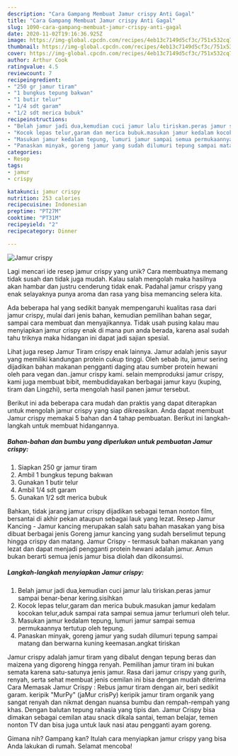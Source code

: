 ```yaml
---
description: "Cara Gampang Membuat Jamur crispy Anti Gagal"
title: "Cara Gampang Membuat Jamur crispy Anti Gagal"
slug: 1090-cara-gampang-membuat-jamur-crispy-anti-gagal
date: 2020-11-02T19:16:36.925Z
image: https://img-global.cpcdn.com/recipes/4eb13c7149d5cf3c/751x532cq70/jamur-crispy-foto-resep-utama.jpg
thumbnail: https://img-global.cpcdn.com/recipes/4eb13c7149d5cf3c/751x532cq70/jamur-crispy-foto-resep-utama.jpg
cover: https://img-global.cpcdn.com/recipes/4eb13c7149d5cf3c/751x532cq70/jamur-crispy-foto-resep-utama.jpg
author: Arthur Cook
ratingvalue: 4.5
reviewcount: 7
recipeingredient:
- "250 gr jamur tiram"
- "1 bungkus tepung bakwan"
- "1 butir telur"
- "1/4 sdt garam"
- "1/2 sdt merica bubuk"
recipeinstructions:
- "Belah jamur jadi dua,kemudian cuci jamur lalu tiriskan.peras jamur sampai benar-benar kering.sisihkan"
- "Kocok lepas telur,garam dan merica bubuk.masukan jamur kedalam kocokan telur,aduk sampai rata sampai semua jamur terlumuri oleh telur."
- "Masukan jamur kedalam tepung, lumuri jamur sampai semua permukaannya tertutup oleh tepung."
- "Panaskan minyak, goreng jamur yang sudah dilumuri tepung sampai matang dan berwarna kuning keemasan.angkat tiriskan"
categories:
- Resep
tags:
- jamur
- crispy

katakunci: jamur crispy 
nutrition: 253 calories
recipecuisine: Indonesian
preptime: "PT27M"
cooktime: "PT31M"
recipeyield: "2"
recipecategory: Dinner

---
```



![Jamur crispy](https://img-global.cpcdn.com/recipes/4eb13c7149d5cf3c/751x532cq70/jamur-crispy-foto-resep-utama.jpg)

Lagi mencari ide resep jamur crispy yang unik? Cara membuatnya memang tidak susah dan tidak juga mudah. Kalau salah mengolah maka hasilnya akan hambar dan justru cenderung tidak enak. Padahal jamur crispy yang enak selayaknya punya aroma dan rasa yang bisa memancing selera kita.

Ada beberapa hal yang sedikit banyak mempengaruhi kualitas rasa dari jamur crispy, mulai dari jenis bahan, kemudian pemilihan bahan segar, sampai cara membuat dan menyajikannya. Tidak usah pusing kalau mau menyiapkan jamur crispy enak di mana pun anda berada, karena asal sudah tahu triknya maka hidangan ini dapat jadi sajian spesial.

Lihat juga resep Jamur Tiram crispy enak lainnya. Jamur adalah jenis sayur yang memiliki kandungan protein cukup tinggi. Oleh sebab itu, jamur sering dijadikan bahan makanan pengganti daging atau sumber protein hewani oleh para vegan dan..jamur crispy kami. selain memproduksi jamur crispy, kami juga membuat bibit, membudidayakan berbagai jamur kayu (kuping, tiram dan Lingzhi), serta mengolah hasil panen jamur tersebut.


Berikut ini ada beberapa cara mudah dan praktis yang dapat diterapkan untuk mengolah jamur crispy yang siap dikreasikan. Anda dapat membuat Jamur crispy memakai 5 bahan dan 4 tahap pembuatan. Berikut ini langkah-langkah untuk membuat hidangannya.

<!--inarticleads1-->

##### Bahan-bahan dan bumbu yang diperlukan untuk pembuatan Jamur crispy:

1. Siapkan 250 gr jamur tiram
1. Ambil 1 bungkus tepung bakwan
1. Gunakan 1 butir telur
1. Ambil 1/4 sdt garam
1. Gunakan 1/2 sdt merica bubuk


Bahkan, tidak jarang jamur crispy dijadikan sebagai teman nonton film, bersantai di akhir pekan ataupun sebagai lauk yang lezat. Resep Jamur Kancing - Jamur kancing merupakan salah satu bahan masakan yang bisa dibuat berbagai jenis Goreng jamur kancing yang sudah berselimut tepung hingga crispy dan matang. Jamur Crispy - termasuk bahan makanan yang lezat dan dapat menjadi pengganti protein hewani adalah jamur. Amun bukan berarti semua jenis jamur bisa diolah dan dikonsumsi. 

<!--inarticleads2-->

##### Langkah-langkah menyiapkan Jamur crispy:

1. Belah jamur jadi dua,kemudian cuci jamur lalu tiriskan.peras jamur sampai benar-benar kering.sisihkan
1. Kocok lepas telur,garam dan merica bubuk.masukan jamur kedalam kocokan telur,aduk sampai rata sampai semua jamur terlumuri oleh telur.
1. Masukan jamur kedalam tepung, lumuri jamur sampai semua permukaannya tertutup oleh tepung.
1. Panaskan minyak, goreng jamur yang sudah dilumuri tepung sampai matang dan berwarna kuning keemasan.angkat tiriskan


Jamur crispy adalah jamur tiram yang dibalut dengan tepung beras dan maizena yang digoreng hingga renyah. Pemilihan jamur tiram ini bukan semata karena satu-satunya jenis jamur. Rasa dari jamur crispy yang gurih, renyah, serta sehat membuat jenis cemilan ini bisa dengan mudah diterima Cara Memasak Jamur Crispy : Rebus jamur tiram dengan air, beri sedikit garam. keripik &#34;MurPy&#34; (jaMur crisPy) keripik jamur tiram organik yang sangat renyah dan nikmat dengan nuansa bumbu dan rempah-rempah yang khas. Dengan balutan tepung rahasia yang tipis dan. Jamur Crispy bisa dimakan sebagai cemilan atau snack dikala santai, teman belajar, temen nonton TV dan bisa juga untuk lauk nasi atau pengganti ayam goreng. 

Gimana nih? Gampang kan? Itulah cara menyiapkan jamur crispy yang bisa Anda lakukan di rumah. Selamat mencoba!
